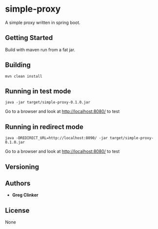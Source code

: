 # simple-proxy

A simple proxy written in spring boot.

## Getting Started

Build with maven run from a fat jar.


## Building

```
mvn clean install
```

## Running in test mode

```
java -jar target/simple-proxy-0.1.0.jar
```

Go to a browser and look at [http://localhost:8080/](http://localhost:8080/) to test

## Running in redirect mode

```
java -DREDIRECT_URL=http://localhost:8090/ -jar target/simple-proxy-0.1.0.jar
```

Go to a browser and look at [http://localhost:8080/](http://localhost:8080/) to test

## Versioning

## Authors

* **Greg Clinker**

## License

None

